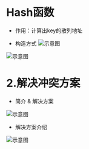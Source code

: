 # Hash函数
- 作用：计算出key的散列地址

- 构造方式
![示意图](http://upload-images.jianshu.io/upload_images/944365-995a3761b24b0ff3.png?imageMogr2/auto-orient/strip%7CimageView2/2/w/1240)


![示意图](http://upload-images.jianshu.io/upload_images/944365-0a716571f61c35eb.png?imageMogr2/auto-orient/strip%7CimageView2/2/w/1240)


# 2.解决冲突方案
- 简介 & 解决方案

![示意图](http://upload-images.jianshu.io/upload_images/944365-3ebf4e95e054e42e.png?imageMogr2/auto-orient/strip%7CimageView2/2/w/1240)

- 解决方案介绍

![示意图](http://upload-images.jianshu.io/upload_images/944365-a88e107470f5971d.png?imageMogr2/auto-orient/strip%7CimageView2/2/w/1240)